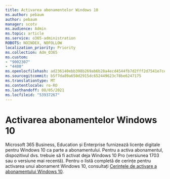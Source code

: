 ```yaml
---
title: Activarea abonamentelor Windows 10
ms.author: pebaum
author: pebaum
manager: scotv
ms.audience: Admin
ms.topic: article
ms.service: o365-administration
ROBOTS: NOINDEX, NOFOLLOW
localization_priority: Priority
ms.collection: Adm_O365
ms.custom:
- "9002307"
- "4480"
ms.openlocfilehash: ad236140ebb398b269ab6b28a4ecd4544fb7d2fff2d7541e7ce481c13fd7afa6
ms.sourcegitcommit: b5f7da89a650d2915dc652449623c78be6247175
ms.translationtype: MT
ms.contentlocale: ro-RO
ms.lasthandoff: 08/05/2021
ms.locfileid: "53937267"
---
```

# <a name="activating-windows-10-subscriptions"></a>Activarea abonamentelor Windows 10

Microsoft 365 Business, Education și Enterprise furnizează licențe digitale pentru Windows 10 ca parte a abonamentului. Pentru a activa abonamentul, dispozitivul dvs. trebuie să fi activat deja Windows 10 Pro (versiunea 1703 sau o versiune mai recentă). Pentru o listă completă de cerințe pentru activarea unui abonament Windows 10, consultați [Cerințele de activare a abonamentului Windows 10](https://docs.microsoft.com/windows/deployment/windows-10-subscription-activation#requirements).
